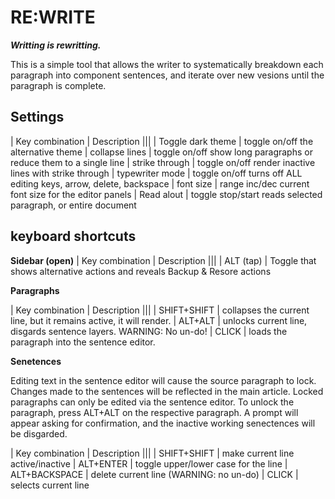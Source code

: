 # RE:WRITE

__*Writting is rewritting.*__

This is a simple tool that allows the writer to systematically breakdown each paragraph into component sentences, and iterate over new vesions until the paragraph is complete.


## Settings

| Key combination    | Description
|||
|  Toggle dark theme | toggle on/off the alternative theme
|  collapse lines    | toggle on/off show long paragraphs or reduce them to a single line
|  strike through    | toggle on/off render inactive lines with strike through
|  typewriter mode   | toggle on/off turns off ALL editing keys, arrow, delete, backspace
|  font size         | range inc/dec current font size for the editor panels
|  Read alout        | toggle stop/start reads selected paragraph, or entire document


## keyboard shortcuts

**Sidebar (open)**
| Key combination | Description
|||
| ALT (tap)       | Toggle that shows alternative actions and reveals Backup & Resore actions


**Paragraphs**

| Key combination | Description
|||
| SHIFT+SHIFT     | collapses the current line, but it remains active, it will render.
| ALT+ALT         | unlocks current line, disgards sentence layers. WARNING: No un-do!
| CLICK           | loads the paragraph into the sentence editor.

**Senetences**

Editing text in the sentence editor will cause the source paragraph to lock. Changes made to the sentences will be reflected in the main article. Locked paragraphs can only be edited via the sentence editor. To unlock the paragraph, press ALT+ALT on the respective paragraph. A prompt will appear asking for confirmation, and the inactive working senectences will be disgarded.

| Key combination     | Description
|||
| SHIFT+SHIFT         | make current line active/inactive
| ALT+ENTER           | toggle upper/lower case for the line
| ALT+BACKSPACE       | delete current line (WARNING: no un-do)
| CLICK               | selects current line
